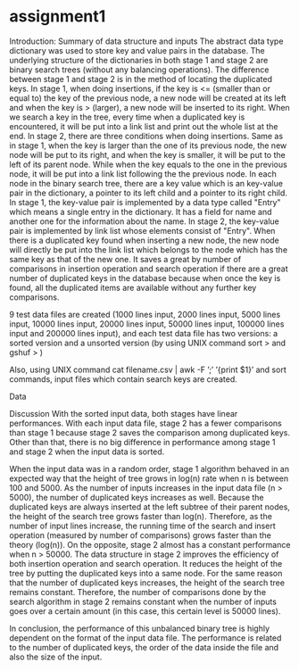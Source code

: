 # assignment1
Introduction: Summary of data structure and inputs
The abstract data type dictionary was used to store key and value pairs in the database.
The underlying structure of the dictionaries in both stage 1 and stage 2 are binary search trees (without any balancing operations).
The difference between stage 1 and stage 2 is in the method of locating the duplicated keys. 
In stage 1, when doing insertions, if the key is <= (smaller than or equal to) the key of the previous node, a new node will be created at its left and when the key is > (larger), a new node will be inserted to its right. When we search a key in the tree, every time when a duplicated key is encountered, it will be put into a link list and print out the whole list at the end. 
In stage 2, there are three conditions when doing insertions. Same as in stage 1, when the key is larger than the one of its previous node, the new node will be put to its right, and when the key is smaller, it will be put to the left of its parent node. While when the key equals to the one in the previous node, it will be put into a link list following the the previous node. 
In each node in the binary search tree, there are a key value which is an key-value pair in the dictionary, a pointer to its left child and a pointer to its right child. In stage 1, the key-value pair is implemented by a data type called "Entry" which means a single entry in the dictionary. It has a field for name and another one for the information about the name. In stage 2, the key-value pair is implemented by link list whose elements consist of "Entry". When there is a duplicated key found when inserting a new node, the new node will directly be put into the link list which belongs to the node which has the same key as that of the new one. It saves a great by number of comparisons in insertion operation and search operation if there are a great number of duplicated keys in the database because when once the key is found, all the duplicated items are available without any further key comparisons.

9 test data files are created (1000 lines input, 2000 lines input, 5000 lines input, 10000 lines input, 20000 lines input, 50000 lines input, 100000 lines input and 200000 lines input), and each test data file has two versions: a sorted version and a unsorted version (by using UNIX command sort <filename> > <filename> and gshuf <filename> > <filename>)

Also, using UNIX command cat filename.csv | awk -F ’;’ ’{print $1}’ and sort commands, input files which contain search keys are created.

Data

Discussion
With the sorted input data, both stages have linear performances. With each input data file, stage 2 has a fewer comparisons than stage 1 because stage 2 saves the comparison among duplicated keys. Other than that, there is no big difference in performance among stage 1 and stage 2 when the input data is sorted.

When the input data was in a random order, stage 1 algorithm behaved in an expected way that the height of tree grows in log(n) rate when n is between 100 and 5000. As the number of inputs increases in the input data file (n > 5000), the number of duplicated keys increases as well. Because the duplicated keys are always inserted at the left subtree of their parent nodes, the height of the search tree grows faster than log(n). Therefore, as the number of input lines increase, the running time of the search and insert operation (measured by number of comparisons) grows faster than the theory (log(n)). On the opposite, stage 2 almost has a constant performance when n > 50000. The data structure in stage 2 improves the efficiency of both insertion operation and search operation. It reduces the height of the tree by putting the duplicated keys into a same node. For the same reason that the number of duplicated keys increases, the height of the search tree remains constant. Therefore, the number of comparisons done by the search algorithm in stage 2 remains constant when the number of inputs goes over a certain amount (in this case, this certain level is 50000 lines).

In conclusion, the performance of this unbalanced binary tree is highly dependent on the format of the input data file. The performance is related to the number of duplicated keys, the order of the data inside the file and also the size of the input. 
